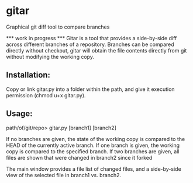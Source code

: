 # gitar
Graphical git diff tool to compare branches

*** work in progress ***
Gitar is a tool that provides a side-by-side diff across different branches of a repository. Branches can be compared directly without checkout, gitar will obtain the file contents directly from git without modifying the working copy.

Installation:
-------------

Copy or link gitar.py into a folder within the path, and give it execution permission (chmod u+x gitar.py).

Usage:
------

path/of/git/repo> gitar.py [branch1] [branch2]

If no branches are given, the state of the working copy is compared to the HEAD of the currently active branch.
If one branch is given, the working copy is compared to the specified branch.
If two branches are given, all files are shown that were changed in branch2 since it forked

The main window provides a file list of changed files, and a side-by-side view of the selected file in branch1 vs. branch2.
